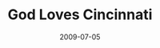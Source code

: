 ---
layout: message
category: message
series: "We Love Cincinnati"
title: "God Loves Cincinnati"
date: 2009-07-05
audio-description: "Chuck Mingo shares the four actions of a city lover."
audio: "http://s3.amazonaws.com/crossroadsaudiomessages/WeLove1.mp3"
audio-title: "God Loves Cincinnati"
audio-duration: "36&#58;21"
video-description: "Chuck Mingo shares the four actions of a city lover."
video-title: "God Loves Cincinnati"
video: "https://s3.amazonaws.com/crossroadsvideomessages/WeLove1.mp4"
video-poster: "https://www.crossroads.net/uploadedfiles/WeLove1-still.jpg"
program-description: ""
program: "http://www.crossroads.net/players/media/hq/0704_05Program.pdf"
program-title: "God Loves Cincinnati (Program)"
notes-description: " "
notes: "http://www.crossroads.net/players/media/hq/SN_07_04-05_09.pdf "
notes-title: "God Loves Cincinnati (Study Notes)"
---